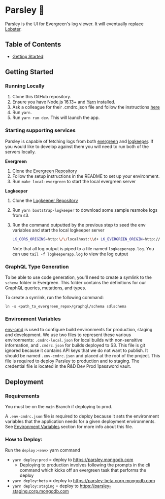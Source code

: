 # Parsley 🌿

Parsley is the UI for Evergreen's log viewer. It will eventually replace
[Lobster](https://github.com/evergreen-ci/lobster).

## Table of Contents

- [Getting Started](#getting-started)

## Getting Started

### Running Locally

1. Clone this GitHub repository.
2. Ensure you have Node.js 16.13+ and
   [Yarn](https://yarnpkg.com/getting-started/install) installed.
3. Ask a colleague for their .cmdrc.json file and follow the instructions
   [here](#environment-variables)
4. Run `yarn`.
5. Run `yarn run dev`. This will launch the app.

### Starting supporting services

Parsley is capable of fetching logs from both
[evergreen](https://github.com/evergreen-ci/evergreen) and
[logkeeper](https://github.com/evergreen-ci/logkeeper). If you would like to
develop against them you will need to run both of the servers locally.

**Evergreen**

1. Clone the [Evergreen Repository](https://github.com/evergreen-ci/evergreen)
2. Follow the setup instructions in the README to set up your environment.
3. Run `make local-evergreen` to start the local evergreen server

**Logkeeper**

1. Clone the [Logkeeper Repository](https://github.com/evergreen-ci/logkeeper)
2. Run `yarn bootstrap-logkeeper` to download some sample resmoke logs from s3.
3. Run the command outputted by the previous step to seed the env variables and
   start the local logkeeper server

   ```bash
   LK_CORS_ORIGINS=http:\/\/localhost:\\d+ LK_EVERGREEN_ORIGIN=http://localhost:8080 LK_PARSLEY_ORIGIN=http://localhost:5173 go run main/logkeeper.go --localPath {abs_path_to_parsley}/bin/_bucketdata
   ```

   Note that all log output is piped to a file named `logkeeperapp.log`. You can
   use `tail -f logkeeperapp.log` to view the log output

### GraphQL Type Generation

To be able to use code generation, you'll need to create a symlink to the
`schema` folder in Evergreen. This folder contains the definitions for our
GraphQL queries, mutations, and types.

To create a symlink, run the following command:

```
ln -s <path_to_evergreen_repo>/graphql/schema sdlschema
```

### Environment Variables

[env-cmd](https://github.com/toddbluhm/env-cmd#readme) is used to configure
build environments for production, staging and development. We use two files to
represent these various environments: `.cmdrc-local.json` for local builds with
non-sensitive information, and `.cmdrc.json` for builds deployed to S3. This
file is git ignored because it contains API keys that we do not want to publish.
It should be named `.env-cmdrc.json` and placed at the root of the project. This
file is required to deploy Parsley to production and to staging. The credential
file is located in the R&D Dev Prod 1password vault.

## Deployment

### Requirements

You must be on the `main` Branch if deploying to prod.

A `.env-cmdrc.json` file is required to deploy because it sets the environment
variables that the application needs for a given deployment environments. See
[Environment Variables](#environment-variables) section for more info about this
file.

### How to Deploy:

Run the `deploy:<env>` yarn command

- `yarn deploy:prod` = deploy to https://parsley.mongodb.com
  - Deploying to production involves following the prompts in the cli command
    which kicks off an evergreen task that performs the deploy
- `yarn deploy:beta` = deploy to https://parsley-beta.corp.mongodb.com
- `yarn deploy:staging` = deploy to https://parsley-staging.corp.mongodb.com
